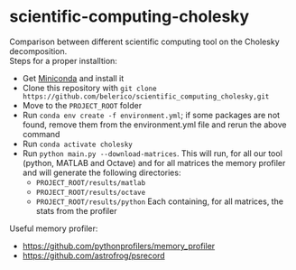 # scientific-computing-cholesky

Comparison between different scientific computing tool on the Cholesky decomposition.  
Steps for a proper installtion:

* Get [Miniconda](https://docs.conda.io/en/latest/miniconda.html) and install it
* Clone this repository with `git clone https://github.com/belerico/scientific_computing_cholesky,git`
* Move to the `PROJECT_ROOT` folder
* Run `conda env create -f environment.yml`; if some packages are not found, remove them from the environment.yml file and rerun the above command
* Run `conda activate cholesky`
* Run `python main.py --download-matrices`. This will run, for all our tool (python, MATLAB and Octave) and for all matrices the memory profiler and will generate the following directories:
  * `PROJECT_ROOT/results/matlab`
  * `PROJECT_ROOT/results/octave`
  * `PROJECT_ROOT/results/python`
    Each containing, for all matrices, the stats from the profiler

Useful memory profiler:

* <https://github.com/pythonprofilers/memory_profiler>
* <https://github.com/astrofrog/psrecord>
